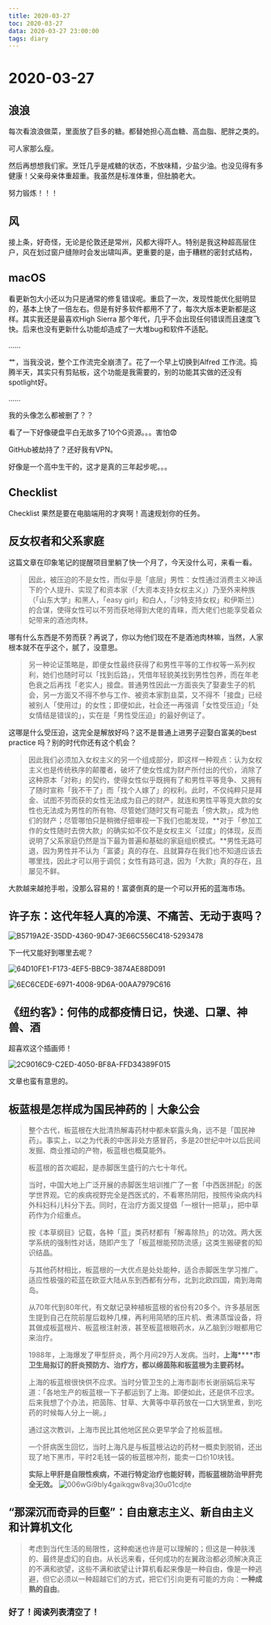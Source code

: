 ```yaml
---
title: 2020-03-27
toc: 2020-03-27
data: 2020-03-27 23:00:00
tags: diary
---
```



# 2020-03-27

## 浪浪

每次看浪浪做菜，里面放了巨多的糖。都替她担心高血糖、高血脂、肥胖之类的。

可人家那么瘦。

然后再想想我们家。烹饪几乎是戒糖的状态，不放味精，少盐少油。也没见得有多健康！父亲母亲体重超重。我虽然是标准体重，但肚腩老大。

努力锻炼！！！

## 风

接上条，好奇怪，无论是伦敦还是常州，风都大得吓人。特别是我这种超高层住户，风在划过窗户缝隙时会发出啸叫声。更重要的是，由于糟糕的密封式结构，

## macOS

看更新包大小还以为只是通常的修复错误呢。重启了一次，发现性能优化挺明显的，基本上快了一倍左右。但是有好多软件都用不了了，每次大版本更新都是这样。其实我还是最喜欢High Sierra 那个年代，几乎不会出现任何错误而且速度飞快。后来也没有更新什么功能却造成了一大堆bug和软件不适配。

……

艹，当我没说，整个工作流完全崩溃了。花了一个早上切换到Alfred 工作流。捣腾半天，其实只有剪贴板，这个功能是我需要的，别的功能其实做的还没有spotlight好。

……

我的头像怎么都被删了？？

看了一下好像硬盘平白无故多了10个G资源。。。害怕😨

GitHub被劫持了？还好我有VPN。

好像是一个高中生干的，这才是真的三年起步呢。。。

## Checklist

Checklist 果然是要在电脑端用的才爽啊！高速规划你的任务。

## 反女权者和父系家庭


这篇文章在印象笔记的提醒项目里躺了快一个月了，今天没什么可，来看一看。

> 因此，被压迫的不是女性，而似乎是「底层」男性：女性通过消费主义神话下的个人提升、实现了和资本家（「大资本支持女权主义」）乃至外来种族（「山东大学」和黑人，「easy girl」和白人，「沙特支持女权」和伊斯兰）的合谋，使得女性可以不劳而获地得到大佬的青睐，而大佬们也能享受着众妃带来的酒池肉林。

哪有什么东西是不劳而获？再说了，你以为他们现在不是酒池肉林嘛，当然，人家根本就不在乎这个，腻了，没意思。

> 另一种论证策略是，即便女性最终获得了和男性平等的工作权等一系列权利，她们也随时可以「找到后路」，凭借年轻貌美找到男性包养，而在年老色衰之后再找「老实人」接盘。普通男性因此一方面丧失了娶妻生子的机会，另一方面又不得不参与工作、被资本家割韭菜，又不得不「接盘」已经被别人「使用过」的女性；即便如此，社会还一再强调「女性受压迫」「处女情结是错误的」，实在是「男性受压迫」的最好例证了。



这哪是什么受压迫，这完全是解放好吗？这不是普通上进男子迎娶白富美的best practice 吗？别的时代你还有这个机会？

> 因此我们必须加入女权主义的另一个组成部分，即这样一种观点：认为女权主义也是传统秩序的颠覆者，破坏了使女性成为财产所付出的代价，消除了这种原本「对称」的契约，使得女性似乎既拥有了和男性平等竞争、又拥有了随时宣称「我不干了」而「找个人嫁了」的权利。此时，不仅纯粹只是拜金、试图不劳而获的女性无法成为自己的财产，就连和男性平等竞大款的女性也无法成为男性的所有物、尽管她们随时又有可能去「傍大款」，成为他们的财产；尽管哪怕只是稍微仔细审视一下我们也能发现，**对于「参加工作的女性随时去傍大款」的确实如不仅不是女权主义「过度」的体现，反而说明了父系家庭仍然是当下最为普遍和基础的家庭组织模式。**男性无路可退，因为男性并不认为「富婆」真的存在、且就算存在我们也不知道应该去哪里找，因此才可以用于调侃；女性有路可退，因为「大款」真的存在，且屡见不鲜。

大款越来越抢手啦，没那么容易的！富婆倒真的是一个可以开拓的蓝海市场。

## **许子东：这代年轻人真的冷漠、不痛苦、无动于衷吗？**

![B5719A2E-35DD-4360-9D47-3E66C556C418-5293478](https://tva1.sinaimg.cn/large/00831rSTgy1gd8ieb1ckcj30u00e3wfq.jpg)

下一代又能好到哪里去呢？

![64D10FE1-F173-4EF5-BBC9-3874AE88D091](https://tva1.sinaimg.cn/large/00831rSTgy1gd8ifubxpcj30u00rg42k.jpg)



![6EC6CEDE-6971-4008-9D6A-00AA7979C616](https://tva1.sinaimg.cn/large/00831rSTgy1gd8ijlca72j30pt0npmzf.jpg)

## **《纽约客》：何伟的成都疫情日记，快递、口罩、神兽、酒**

超喜欢这个插画师！

![2C9016C9-C2ED-4050-BF8A-FFD34389F015](https://tva1.sinaimg.cn/large/00831rSTgy1gd8iofzbdvj30u00ed0ug.jpg)

文章也蛮有意思的。

## 板蓝根是怎样成为国民神药的｜大象公会

> 整个古代，板蓝根在大批清热解毒药材中都未崭露头角，远不是「国民神药」。事实上，以之为代表的中医非处方感冒药，多是20世纪中叶以后民间发掘、商业推动的产物，板蓝根也概莫能外。
>
> 板蓝根的首次崛起，是赤脚医生盛行的六七十年代。
>
> 当时，中国大地上广泛开展的赤脚医生培训推广了一套「中西医拼配」的医学世界观。它的疾病视野完全是西医式的，不看寒热阴阳，按照传染病内科外科妇科儿科分下去。同时，在治疗方面又提倡「一根针一把草」，把中草药作为介绍重点。
>
> 按《本草纲目》记载，各种「蓝」类药材都有「解毒除热」的功效。两大医学系统的强制性对话，随即产生了「板蓝根能预防流感」这类生搬硬套的知识结晶。
>
> 与其他药材相比，板蓝根的一大优点是处处能种，适合赤脚医生学习推广。适应性极强的菘蓝在欧亚大陆从东到西都有分布，北到北欧四国，南到海南岛。
>
> 从70年代到80年代，有文献记录种植板蓝根的省份有20多个。许多基层医生提到自己在院前屋后栽种几棵，再利用简陋的压片机、煮沸蒸馏设备，将其做成板蓝根片、板蓝根注射液，甚至板蓝根眼药水，从乙脑到沙眼都用它来治疗。
>
> 1988年，上海爆发了甲型肝炎，两个月间29万人发病。当时，**上海****市卫生局拟订的肝炎预防方、治疗方，都以绵茵陈和板蓝根为主要药材。**
>
> 上海的板蓝根很快供不应求。当时分管卫生的上海市副市长谢丽娟后来写道：「各地生产的板蓝根一下子都运到了上海。即便如此，还是供不应求。后来我想了个办法，把茵陈、甘草、大黄等中草药放在一口大锅里煮，到吃药的时候每人分上一碗。」
>
> 通过这次教训，上海市民比其他地区民众更早学会了抢板蓝根。
>
> 一个肝病医生回忆，当时上海凡是与板蓝根沾边的药材一概卖到脱销，还出现了地下黑市，平时2毛钱一袋的板蓝根冲剂，能卖一口价10块钱。
>
> **实际上甲肝是自限性疾病，不进行特定治疗也能好转，而板蓝根防治甲肝完全无效。**
> ![006wGi9bly4gaikqgw8vaj30u01cdjte](https://tva1.sinaimg.cn/large/00831rSTgy1gd8jz3lamkj30u01cdjxh.jpg)
>
> 

## “那深沉而奇异的巨壑”：自由意志主义、新自由主义和计算机文化

> 考虑到当代生活的局限性，这种痴迷也许是可以理解的；但这是一种肤浅的、最终是虚幻的自由。从长远来看，任何成功的左翼政治都必须解决真正的不满和欲望，这些不满和欲望让计算机看起来像是一种自由，像是一种逃避，但它必须以一种超越它们的方式，把它们引向更有可能的方向：**一种成熟的自由**。

### 好了！阅读列表清空了！

